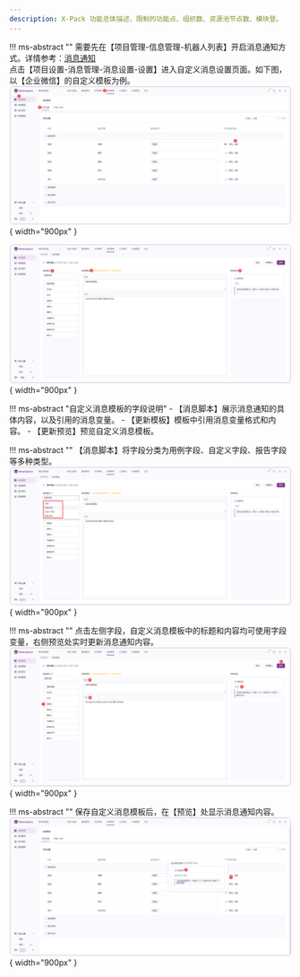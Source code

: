 ```yaml
---
description: X-Pack 功能总体描述，限制的功能点、组织数、资源池节点数、模块登。
---
```


!!! ms-abstract ""
    需要先在【项目管理-信息管理-机器人列表】开启消息通知方式。详情参考：[消息通知](../../user_manual/project_management/message_management.md)<br>
    点击【项目设置-消息管理-消息设置-设置】进入自定义消息设置页面。如下图，以【企业微信】的自定义模板为例。
![!消息通知](../../img/X-Pack/message/消息通知.png){ width="900px" }

![!自定义消息通知](../../img/X-Pack/message/自定义消息通知.png){ width="900px" }

!!! ms-abstract "自定义消息模板的字段说明"
    - 【消息脚本】展示消息通知的具体内容，以及引用的消息变量。
    - 【更新模板】模板中引用消息变量格式和内容。
    - 【更新预览】预览自定义消息模板。

!!! ms-abstract ""
    【消息脚本】将字段分类为用例字段、自定义字段、报告字段等多种类型。
![!消息脚本](../../img/X-Pack/message/消息脚本.png){ width="900px" }

!!! ms-abstract ""
    点击左侧字段，自定义消息模板中的标题和内容均可使用字段变量，右侧预览处实时更新消息通知内容。
![!自定义消息模板内容](../../img/X-Pack/message/自定义消息模板内容.png){ width="900px" }

!!! ms-abstract ""
    保存自定义消息模板后，在【预览】处显示消息通知内容。
![!预览内容](../../img/X-Pack/message/预览内容.png){ width="900px" }






